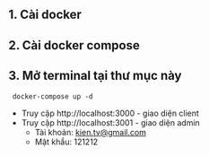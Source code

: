 
## 1. Cài docker
## 2. Cài docker compose
## 3. Mở terminal tại thư mục này
```
 docker-compose up -d
```
* Truy cập http://localhost:3000 - giao diện client
* Truy cập http://localhost:3001 - giao diện admin
  * Tài khoản: kien.tv@gmail.com
  * Mật khẩu: 121212

